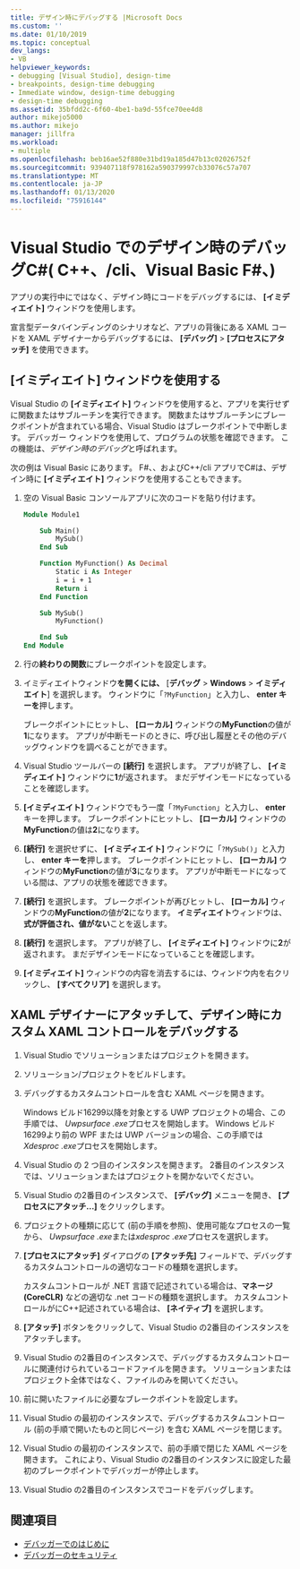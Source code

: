 ```yaml
---
title: デザイン時にデバッグする |Microsoft Docs
ms.custom: ''
ms.date: 01/10/2019
ms.topic: conceptual
dev_langs:
- VB
helpviewer_keywords:
- debugging [Visual Studio], design-time
- breakpoints, design-time debugging
- Immediate window, design-time debugging
- design-time debugging
ms.assetid: 35bfdd2c-6f60-4be1-ba9d-55fce70ee4d8
author: mikejo5000
ms.author: mikejo
manager: jillfra
ms.workload:
- multiple
ms.openlocfilehash: beb16ae52f880e31bd19a185d47b13c02026752f
ms.sourcegitcommit: 939407118f978162a590379997cb33076c57a707
ms.translationtype: MT
ms.contentlocale: ja-JP
ms.lasthandoff: 01/13/2020
ms.locfileid: "75916144"
---
```

# <a name="debug-at-design-time-in-visual-studio-c-ccli-visual-basic-f"></a>Visual Studio でのデザイン時のデバッグC#( C++、/cli、Visual Basic F#、)

アプリの実行中にではなく、デザイン時にコードをデバッグするには、 **[イミディエイト]** ウィンドウを使用します。

宣言型データバインディングのシナリオなど、アプリの背後にある XAML コードを XAML デザイナーからデバッグするには、 **[デバッグ]**  >  **[プロセスにアタッチ]** を使用できます。

## <a name="use-the-immediate-window"></a>[イミディエイト] ウィンドウを使用する

Visual Studio の **[イミディエイト]** ウィンドウを使用すると、アプリを実行せずに関数またはサブルーチンを実行できます。 関数またはサブルーチンにブレークポイントが含まれている場合、Visual Studio はブレークポイントで中断します。 デバッガー ウィンドウを使用して、プログラムの状態を確認できます。 この機能は、*デザイン時のデバッグ*と呼ばれます。

次の例は Visual Basic にあります。 F#、、およびC++/cli アプリでC#は、デザイン時に **[イミディエイト]** ウィンドウを使用することもできます。

1. 空の Visual Basic コンソールアプリに次のコードを貼り付けます。

   ```vb
   Module Module1

       Sub Main()
           MySub()
       End Sub

       Function MyFunction() As Decimal
           Static i As Integer
           i = i + 1
           Return i
       End Function

       Sub MySub()
           MyFunction()

       End Sub
   End Module
   ```

1. 行の**終わりの関数**にブレークポイントを設定します。

1. イミディエイトウィンドウ**を開くには、** [**デバッグ** > **Windows** > **イミディエイト**] を選択します。 ウィンドウに「`?MyFunction`」と入力し、 **enter キーを**押します。

   ブレークポイントにヒットし、 **[ローカル]** ウィンドウの**MyFunction**の値が**1**になります。 アプリが中断モードのときに、呼び出し履歴とその他のデバッグウィンドウを調べることができます。

1. Visual Studio ツールバーの **[続行]** を選択します。 アプリが終了し、 **[イミディエイト]** ウィンドウに**1**が返されます。 まだデザインモードになっていることを確認します。

1. **[イミディエイト]** ウィンドウでもう一度「`?MyFunction`」と入力し、 **enter**キーを押します。 ブレークポイントにヒットし、 **[ローカル]** ウィンドウの**MyFunction**の値は**2**になります。

1. **[続行]** を選択せずに、 **[イミディエイト]** ウィンドウに「`?MySub()`」と入力し、 **enter キーを**押します。 ブレークポイントにヒットし、 **[ローカル]** ウィンドウの**MyFunction**の値が**3**になります。 アプリが中断モードになっている間は、アプリの状態を確認できます。

1. **[続行]** を選択します。 ブレークポイントが再びヒットし、 **[ローカル]** ウィンドウの**MyFunction**の値が**2**になります。 **イミディエイト**ウィンドウは、**式が評価され、値がない**ことを返します。

1. **[続行]** を選択します。 アプリが終了し、 **[イミディエイト]** ウィンドウに**2**が返されます。 まだデザインモードになっていることを確認します。

1. **[イミディエイト]** ウィンドウの内容を消去するには、ウィンドウ内を右クリックし、 **[すべてクリア]** を選択します。

## <a name="debug-a-custom-xaml-control-at-design-time-by-attaching-to-xaml-designer"></a>XAML デザイナーにアタッチして、デザイン時にカスタム XAML コントロールをデバッグする

1. Visual Studio でソリューションまたはプロジェクトを開きます。

1. ソリューション/プロジェクトをビルドします。

1. デバッグするカスタムコントロールを含む XAML ページを開きます。

   Windows ビルド16299以降を対象とする UWP プロジェクトの場合、この手順では、 *Uwpsurface .exe*プロセスを開始します。 Windows ビルド16299より前の WPF または UWP バージョンの場合、この手順では*Xdesproc .exe*プロセスを開始します。

1. Visual Studio の 2 つ目のインスタンスを開きます。 2番目のインスタンスでは、ソリューションまたはプロジェクトを開かないでください。

1. Visual Studio の2番目のインスタンスで、 **[デバッグ]** メニューを開き、 **[プロセスにアタッチ...]** をクリックします。

1. プロジェクトの種類に応じて (前の手順を参照)、使用可能なプロセスの一覧から、 *Uwpsurface .exe*または*xdesproc .exe*プロセスを選択します。

1. **[プロセスにアタッチ]** ダイアログの **[アタッチ先]** フィールドで、デバッグするカスタムコントロールの適切なコードの種類を選択します。

   カスタムコントロールが .NET 言語で記述されている場合は、**マネージ (CoreCLR)** などの適切な .net コードの種類を選択します。 カスタムコントロールがにC++記述されている場合は、 **[ネイティブ]** を選択します。

1. **[アタッチ]** ボタンをクリックして、Visual Studio の2番目のインスタンスをアタッチします。

1. Visual Studio の2番目のインスタンスで、デバッグするカスタムコントロールに関連付けられているコードファイルを開きます。 ソリューションまたはプロジェクト全体ではなく、ファイルのみを開いてください。

1. 前に開いたファイルに必要なブレークポイントを設定します。

1. Visual Studio の最初のインスタンスで、デバッグするカスタムコントロール (前の手順で開いたものと同じページ) を含む XAML ページを閉じます。

1. Visual Studio の最初のインスタンスで、前の手順で閉じた XAML ページを開きます。 これにより、Visual Studio の2番目のインスタンスに設定した最初のブレークポイントでデバッガーが停止します。

1. Visual Studio の2番目のインスタンスでコードをデバッグします。

## <a name="see-also"></a>関連項目
- [デバッガーでのはじめに](../debugger/debugger-feature-tour.md)
- [デバッガーのセキュリティ](../debugger/debugger-security.md)
